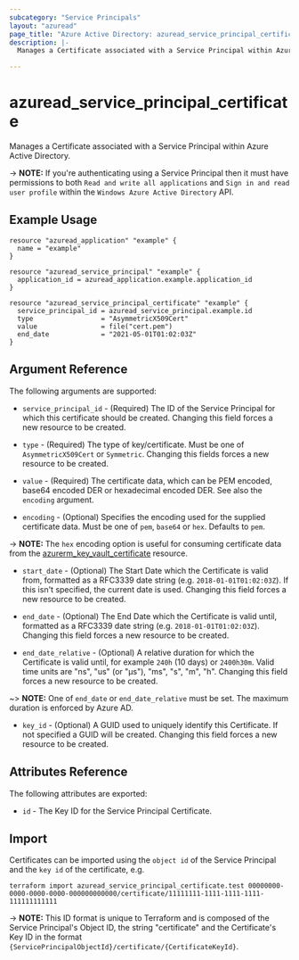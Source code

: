 ```yaml
---
subcategory: "Service Principals"
layout: "azuread"
page_title: "Azure Active Directory: azuread_service_principal_certificate"
description: |-
  Manages a Certificate associated with a Service Principal within Azure Active Directory.

---
```


# azuread_service_principal_certificate

Manages a Certificate associated with a Service Principal within Azure Active Directory.

-> **NOTE:** If you're authenticating using a Service Principal then it must have permissions to both `Read and write all applications` and `Sign in and read user profile` within the `Windows Azure Active Directory` API.

## Example Usage

```hcl
resource "azuread_application" "example" {
  name = "example"
}

resource "azuread_service_principal" "example" {
  application_id = azuread_application.example.application_id
}

resource "azuread_service_principal_certificate" "example" {
  service_principal_id = azuread_service_principal.example.id
  type                 = "AsymmetricX509Cert"
  value                = file("cert.pem")
  end_date             = "2021-05-01T01:02:03Z"
}
```

## Argument Reference

The following arguments are supported:

* `service_principal_id` - (Required) The ID of the Service Principal for which this certificate should be created. Changing this field forces a new resource to be created.

* `type` - (Required) The type of key/certificate. Must be one of `AsymmetricX509Cert` or `Symmetric`. Changing this fields forces a new resource to be created.

* `value` - (Required) The certificate data, which can be PEM encoded, base64 encoded DER or hexadecimal encoded DER. See also the `encoding` argument.

* `encoding` - (Optional) Specifies the encoding used for the supplied certificate data. Must be one of `pem`, `base64` or `hex`. Defaults to `pem`.

-> **NOTE:** The `hex` encoding option is useful for consuming certificate data from the [azurerm_key_vault_certificate](https://registry.terraform.io/providers/hashicorp/azurerm/latest/docs/resources/key_vault_certificate) resource.

* `start_date` - (Optional) The Start Date which the Certificate is valid from, formatted as a RFC3339 date string (e.g. `2018-01-01T01:02:03Z`). If this isn't specified, the current date is used.  Changing this field forces a new resource to be created.

* `end_date` - (Optional) The End Date which the Certificate is valid until, formatted as a RFC3339 date string (e.g. `2018-01-01T01:02:03Z`). Changing this field forces a new resource to be created.

* `end_date_relative` - (Optional) A relative duration for which the Certificate is valid until, for example `240h` (10 days) or `2400h30m`. Valid time units are "ns", "us" (or "µs"), "ms", "s", "m", "h". Changing this field forces a new resource to be created.

~> **NOTE:** One of `end_date` or `end_date_relative` must be set. The maximum duration is enforced by Azure AD.

* `key_id` - (Optional) A GUID used to uniquely identify this Certificate. If not specified a GUID will be created. Changing this field forces a new resource to be created.


## Attributes Reference

The following attributes are exported:

* `id` - The Key ID for the Service Principal Certificate.

## Import

Certificates can be imported using the `object id` of the Service Principal and the `key id` of the certificate, e.g.

```shell
terraform import azuread_service_principal_certificate.test 00000000-0000-0000-0000-000000000000/certificate/11111111-1111-1111-1111-111111111111
```

-> **NOTE:** This ID format is unique to Terraform and is composed of the Service Principal's Object ID, the string "certificate" and the Certificate's Key ID in the format `{ServicePrincipalObjectId}/certificate/{CertificateKeyId}`.
